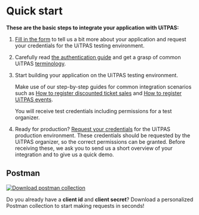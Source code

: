 # Quick start

**These are the basic steps to integrate your application with UiTPAS:**

1.  [Fill in the form](https://forms.gle/NcAjVQv1jvEwKzAC9) to tell us a bit more about your application and request your credentials for the UiTPAS testing environment.

2.  Carefully read [the authentication guide](https://publiq.stoplight.io/docs/authentication/docs/methods.md) and get a grasp of common UiTPAS [terminology](./terminology.md).

3.  Start building your application on the UiTPAS testing environment.

    Make use of our step-by-step guides for common integration scenarios
    such as [How to register discounted ticket sales](./registering-ticket-sales.md) and [How to register UiTPAS events](./registering-events.md).

    You will receive test credentials including permissions for a test organizer.

4.  Ready for production? [Request your credentials](https://forms.gle/CDdJfmeuNocYPSRc9) for the UiTPAS production environment. These credentials should be requested by the UiTPAS organizer, so the correct permissions can be granted. Before receiving these, we ask you to send us a short overview of your integration and to give us a quick demo.

## Postman

<!-- focus: false -->

[![Download postman collection](https://postman.publiq.be/postman-download.svg)](https://postman.publiq.be/?api=uitpas-api)

Do you already have a **client id** and **client secret**?
Download a personalized Postman collection to start making requests in seconds!

